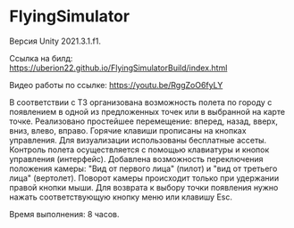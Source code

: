 # FlyingSimulator

Версия Unity 2021.3.1.f1.

Ссылка на билд: https://uberion22.github.io/FlyingSimulatorBuild/index.html

Видео работы по ссылке: https://youtu.be/RggZoO6fyLY

В соответствии с ТЗ организована возможность полета по городу с появлением в одной из предложенных точек или в выбранной на карте точке.
Реализовано простейшее перемещение: вперед, назад, вверх, вниз, влево, вправо.
Горячие клавиши прописаны на кнопках управления.
Для визуализации использованы бесплатные ассеты.
Контроль полета осуществляется с помощью клавиатуры и кнопок управления (интерфейс).
Добавлена возможность переключения положения камеры: "Вид от первого лица" (пилот) и "вид от третьего лица" (вертолет). 
Поворот камеры происходит только при удержании правой кнопки мыши.
Для возврата к выбору точки появления нужно нажать соответствующую кнопку меню или клавишу Esc.

Время выполнения: 8 часов.
